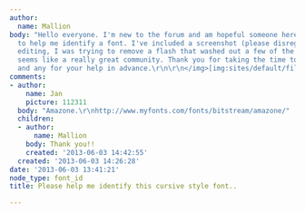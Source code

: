 ```yaml
---
author:
  name: Mallion
body: "Hello everyone. I'm new to the forum and am hopeful someone here will be able
  to help me identify a font. I've included a screenshot (please disregard the crap
  editing, I was trying to remove a flash that washed out a few of the letters) This
  seems like a really great community. Thank you for taking the time to read this
  and any for your help in advance.\r\n\r\n</img>[img:sites/default/files/old-images/photo_6414.JPG]"
comments:
- author:
    name: Jan
    picture: 112311
  body: "Amazone.\r\nhttp://www.myfonts.com/fonts/bitstream/amazone/"
  children:
  - author:
      name: Mallion
    body: Thank you!!
    created: '2013-06-03 14:42:55'
  created: '2013-06-03 14:26:28'
date: '2013-06-03 13:41:21'
node_type: font_id
title: Please help me identify this cursive style font..

---
```

